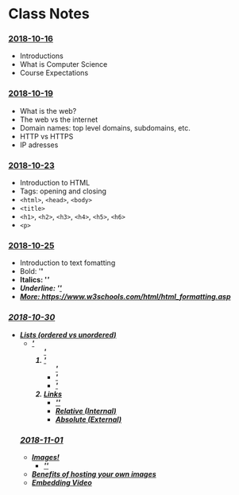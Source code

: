 # Class Notes

### [2018-10-16](Classwork/2018-10-16/)
* Introductions
* What is Computer Science
* Course Expectations

### [2018-10-19](Classwork/2018-10-19/)
* What is the web?
* The web vs the internet
* Domain names: top level domains, subdomains, etc.
* HTTP vs HTTPS
* IP adresses

### [2018-10-23](Classwork/2018-10-23/)
* Introduction to HTML
* Tags: opening and closing
* `<html>`, `<head>`, `<body>`
* `<title>`
* `<h1>`, `<h2>`, `<h3>`, `<h4>`, `<h5>`, `<h6>`
* `<p>`

### [2018-10-25](Classwork/2018-10-25/)
* Introduction to text fomatting
* Bold: '<b>'
* Italics: '<i>'
* Underline: '<u>'
* More: https://www.w3schools.com/html/html_formatting.asp

### [2018-10-30](Classwork/2018-10-30/)
* Lists (ordered vs unordered)
  * '<ol>'
  * '<ul>'
  * '<li>'
* Links
  * '<a href="">'
  * Relative (Internal)
  * Absolute (External)

### [2018-11-01](Classwork/2018-11-01/)
* Images!
  * '<img src="">'
* Benefits of hosting your own images
* Embedding Video